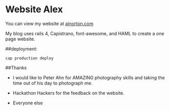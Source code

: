 # Website Alex
You can view my website at [ajnorton.com](http://ajnorton.com/)



My blog uses rails 4, Capistrano, font-awesome, and HAML
to create
a one page website.



##deployment:
```
cap production deploy
```



##Thanks

* I would like to Peter Ahn for AMAZING photography skills and taking the time out of his day to photograph me.

* Hackathon Hackers for the feedback on the website.

* Everyone else
